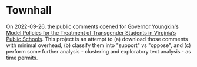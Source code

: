 # Townhall

On 2022-09-26, the public comments opened for [Governor Youngkin's Model Policies for the Treatment of Transgender Students in Virginia’s Public Schools](https://townhall.virginia.gov/L/Comments.cfm?GDocForumID=1953). This project is an attempt to (a) download those comments with minimal overhead, (b) classify them into "support" vs "oppose", and (c) perform some further analysis - clustering and exploratory text analysis - as time permits.

